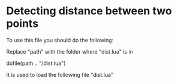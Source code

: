 # Detecting distance between two points

To use this file you should do the following:

Replace "path" with the folder where "dist.lua" is in

dofile(path .. "/dist.lua")

It is used to load the following file "dist.lua"

